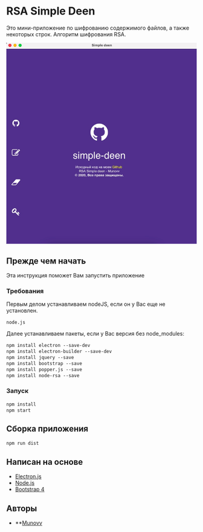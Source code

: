 # RSA Simple Deen

Это мини-приложение по шифрованию содержимого файлов, а также некоторых строк. Алгоритм шифрования RSA.

![Preview image](app/images/preview.png)

## Прежде чем начать

Эта инструкция поможет Вам запустить приложение

### Требования

Первым делом устанавливаем nodeJS, если он у Вас еще не установлен.

```
node.js
```

Далее устанавливаем пакеты, если у Вас версия без node_modules:
```
npm install electron --save-dev
npm install electron-builder --save-dev
npm install jquery --save
npm install bootstrap --save
npm install popper.js --save
npm install node-rsa --save
```

### Запуск

```
npm install
npm start
```

## Сборка приложения

```
npm run dist
```

## Написан на основе

* [Electron.js](https://electronjs.org/)
* [Node.js](https://nodejs.org/en/)
* [Bootstrap 4](https://getbootstrap.com/)

## Авторы

* **[Munovv](https://github.com/Munovv)
